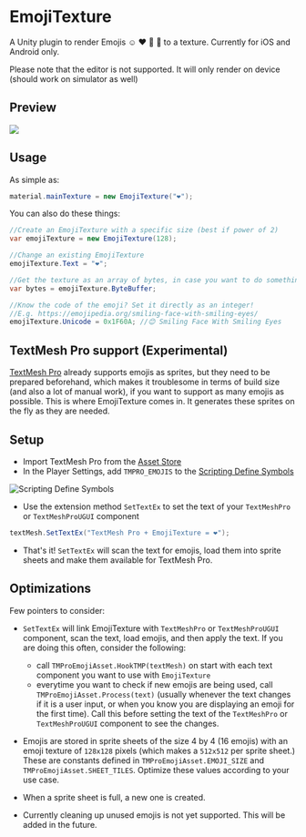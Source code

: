 # EmojiTexture
A Unity plugin to render Emojis ☺ ❤ 🍆 🍑 to a texture. Currently for iOS and Android only.

Please note that the editor is not supported. It will only render on device (should work on simulator as well)

## Preview
<img src="https://raw.github.com/iBicha/EmojiTexture/master/preview.gif">


## Usage
As simple as:
```csharp
material.mainTexture = new EmojiTexture("❤");
```
You can also do these things:
```csharp
//Create an EmojiTexture with a specific size (best if power of 2)
var emojiTexture = new EmojiTexture(128);

//Change an existing EmojiTexture
emojiTexture.Text = "❤"; 

//Get the texture as an array of bytes, in case you want to do something with it
var bytes = emojiTexture.ByteBuffer;

//Know the code of the emoji? Set it directly as an integer!
//E.g. https://emojipedia.org/smiling-face-with-smiling-eyes/
emojiTexture.Unicode = 0x1F60A; //😊 Smiling Face With Smiling Eyes

```
## TextMesh Pro support (Experimental)
[TextMesh Pro](https://assetstore.unity.com/packages/essentials/beta-projects/textmesh-pro-84126) already supports emojis as sprites, but they need to be prepared beforehand, which makes it troublesome in terms of build size (and also a lot of manual work), if you want to support as many emojis as possible. This is where EmojiTexture comes in. It generates these sprites on the fly as they are needed.
## Setup
- Import TextMesh Pro from the [Asset Store](https://assetstore.unity.com/packages/essentials/beta-projects/textmesh-pro-84126)
- In the Player Settings, add `TMPRO_EMOJIS` to the [Scripting Define Symbols](https://docs.unity3d.com/Manual/PlatformDependentCompilation.html)

![Scripting Define Symbols](https://docs.unity3d.com/uploads/Main/ScriptDefines.png)
- Use the extension method `SetTextEx` to set the text of your `TextMeshPro` or `TextMeshProUGUI` component
```csharp
textMesh.SetTextEx("TextMesh Pro + EmojiTexture = ❤");
```
- That's it! `SetTextEx` will scan the text for emojis, load them into sprite sheets and make them available for TextMesh Pro.
## Optimizations
Few pointers to consider:

- `SetTextEx` will link EmojiTexture with `TextMeshPro` or `TextMeshProUGUI` component, scan the text, load emojis, and then apply the text. If you are doing this often, consider the following:
  - call `TMProEmojiAsset.HookTMP(textMesh)` on start with each text component you want to use with `EmojiTexture`
  - everytime you want to check if new emojis are being used, call `TMProEmojiAsset.Process(text)` (usually whenever the text changes if it is a user input, or when you know you are displaying an emoji for the first time). Call this before setting the text of the `TextMeshPro` or `TextMeshProUGUI` component to see the changes.
  
- Emojis are stored in sprite sheets of the size 4 by 4 (16 emojis) with an emoji texture of `128x128` pixels (which makes a `512x512` per sprite sheet.) These are constants defined in `TMProEmojiAsset.EMOJI_SIZE` and `TMProEmojiAsset.SHEET_TILES`. Optimize these values according to your use case.
- When a sprite sheet is full, a new one is created.
- Currently cleaning up unused emojis is not yet supported. This will be added in the future.
